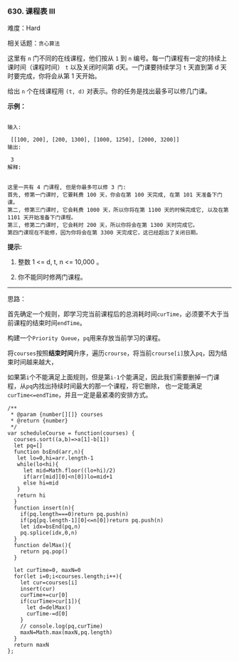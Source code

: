 ### 630. 课程表 III

难度：Hard

相关话题：`贪心算法`

这里有  `n`  门不同的在线课程，他们按从  `1`  到  `n` 编号。每一门课程有一定的持续上课时间（课程时间） `t`  以及关闭时间第 d天。一门课要持续学习  `t`  天直到第 d 天时要完成，你将会从第 1 天开始。



给出  `n`  个在线课程用  `(t, d)`  对表示。你的任务是找出最多可以修几门课。







**示例：** 



```

输入:

 [[100, 200], [200, 1300], [1000, 1250], [2000, 3200]]
输出:

 3
解释:

 
这里一共有 4 门课程, 但是你最多可以修 3 门:
首先, 修第一门课时, 它要耗费 100 天，你会在第 100 天完成, 在第 101 天准备下门课。
第二, 修第三门课时, 它会耗费 1000 天，所以你将在第 1100 天的时候完成它, 以及在第 1101 天开始准备下门课程。
第三, 修第二门课时, 它会耗时 200 天，所以你将会在第 1300 天时完成它。
第四门课现在不能修，因为你将会在第 3300 天完成它，这已经超出了关闭日期。
```






**提示:** 




1. 整数 1 <= d, t, n <= 10,000 。

2. 你不能同时修两门课程。










-----

思路：

首先确定一个规则，即学习完当前课程后的总消耗时间`curTime`，必须要不大于当前课程的结束时间`endTime`。

构建一个`Priority Queue`，`pq`用来存放当前学习的课程。

将`courses`按照**结束时间**升序，遍历`crourse`，将当前`crourse[i]`放入`pq`，因为结束时间越来越大，

如果第`i`个不能满足上面规则，但是第`i-1`个能满足，因此我们需要删掉一门课程，从`pq`内找出持续时间最大的那一个课程，将它删除，
也一定能满足`curTime<=endTime`，并且一定是最紧凑的安排方式。


```
/**
 * @param {number[][]} courses
 * @return {number}
 */
var scheduleCourse = function(courses) {
  courses.sort((a,b)=>a[1]-b[1])
  let pq=[]
  function bsEnd(arr,n){
   let lo=0,hi=arr.length-1
   while(lo<hi){
     let mid=Math.floor((lo+hi)/2)
     if(arr[mid][0]<n[0])lo=mid+1
     else hi=mid
   }
   return hi
  }
  function insert(n){
    if(pq.length===0)return pq.push(n)
    if(pq[pq.length-1][0]<=n[0])return pq.push(n)
    let idx=bsEnd(pq,n)
    pq.splice(idx,0,n)
  }
  function delMax(){
    return pq.pop()
  }

  let curTime=0, maxN=0
  for(let i=0;i<courses.length;i++){
    let cur=courses[i]
    insert(cur)
    curTime+=cur[0]
    if(curTime>cur[1]){
      let d=delMax()
      curTime-=d[0]
    }
    // console.log(pq,curTime)
    maxN=Math.max(maxN,pq.length)
  }
  return maxN
};
```

